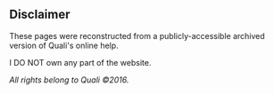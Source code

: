 ## Disclaimer
These pages were reconstructed from a publicly-accessible archived version of Quali's online help.

I DO NOT own any part of the website.

*All rights belong to Quali ©2016.*
